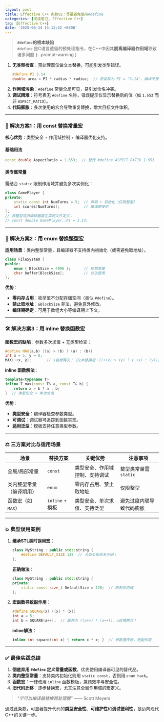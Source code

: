 ```yaml
---
layout: post
title: Effective C++ 条款02：尽量避免使用#define
categories: [阅读笔记, Effective C++]
tag: [Effective C++]
date: '2025-06-14 15:12:32 +0800'
---
```



> **`#define`的根本缺陷**  
`#define` 是C语言遗留的预处理指令，在C++中因其**脱离编译器作用域**导致诸多问题
 {: .prompt-warning }
1. **无类型检查**：预处理器仅做文本替换，可能引发类型错误。  
   ```cpp
   #define PI 3.14
   double area = PI * radius * radius;  // 若误写为 PI = "3.14"，编译不报错，运行时崩溃
   ```
2. **作用域污染**：`#define` 常量全局可见，易引发命名冲突。  
3. **调试困难**：符号表无 `#define` 名称，错误提示仅显示替换后的值（如 `1.653` 而非 `ASPECT_RATIO`）。  
4. **代码膨胀**：多次使用的宏会导致重复替换，增大目标文件体积。  

---

### 🔧 **解决方案1：用 const 替换常量宏**  
**核心优势**：类型安全 + 作用域控制 + 编译器优化支持。  
#### **基础用法**  
```cpp
const double AspectRatio = 1.653;  // 替代 #define ASPECT_RATIO 1.653
```
#### **类专属常量**  
需结合 `static` 限制作用域并避免多次实例化：  
```cpp
class GamePlayer {
private:
    static const int NumTurns = 5;  // 声明 + 初始化（仅限整型）
    int scores[NumTurns];           // 编译期使用
};
// 非整型或旧编译器需在实现文件定义：
// const double GamePlayer::Pi = 3.14;
```

---

### 🎯 **解决方案2：用 enum 替换整型宏**  
**适用场景**：类内整型常量，且编译器不支持类内初始化（或需避免取地址）。  
```cpp
class FileSystem {
public:
    enum { BlockSize = 4096 };      // 枚举常量
    char buffer[BlockSize];         // 合法使用
};
```
**优势**：  
- **零内存占用**：枚举值不分配存储空间（类似 `#define`）。  
- **禁止取地址**：`&BlockSize` 非法，避免意外修改。  
- **编译期确定**：可用于数组大小等编译期上下文。  

---

### 🛠️ **解决方案3：用 inline 替换函数宏**  
**函数宏的缺陷**：参数多次求值 + 无类型检查：  
```cpp
#define MAX(a,b) ((a) > (b) ? (a) : (b))
int x = 5, y = 0;
MAX(++x, y);       // x自增两次！（文本替换后：((++x) > (y) ? (++x) : (y)))
```
**inline 函数解法**：  
```cpp
template<typename T>
inline T max(const T& a, const T& b) { 
    return a > b ? a : b; 
}  // 类型安全 + 单次求值
```

**优势**：  
- **类型安全**：编译器检查参数类型。  
- **可调试**：调试器可追踪到函数实现。  
- **适用泛型**：模板支持任意类型参数。  

---

### ⚖️ **三方案对比与适用场景**  

| **场景**                 | **替换方案**    | **关键优势**                   | **注意事项**             |
| ------------------------ | --------------- | ------------------------------ | ------------------------ |
| 全局/局部常量            | `const`         | 类型安全、作用域控制、支持调试 | 整型类常量需 `static`    |
| 类内整型常量（编译期用） | `enum`          | 零内存占用、禁止取地址         | 仅限整型                 |
| 函数宏（如 `MAX`）       | `inline` + 模板 | 类型安全、单次求值、支持泛型   | 避免过度内联导致代码膨胀 |

---

### 💥 **典型误用案例**  
1. **继承STL类时误用宏**：  
   ```cpp
   class MyString : public std::string {
       #define DEFAULT_SIZE 128  // 污染全局命名空间！
   };
   ```
   **正确做法**：  
   ```cpp
   class MyString : public std::string {
   private:
       static const size_t DefaultSize = 128;  // 限制作用域
   };
   ```

2. **宏函数导致副作用**：  
   ```cpp
   #define SQUARE(x) ((x) * (x))
   int a = 5;
   int b = SQUARE(a++);  // 展开为 ((a++) * (a++))，a自增两次！
   ```
   **inline解法**：  
   ```cpp
   inline int square(int x) { return x * x; }  // 参数值传递，无副作用
   ```

---

### ✅ **最佳实践总结**  
1. **彻底弃用 `#define` 定义常量或函数**，优先使用编译器可见的替代品。  
2. **类内整型常量**：支持类内初始化则用 `static const`，否则用 `enum hack`。  
3. **函数宏**：一律改用 `inline` 函数模板，兼顾效率与安全性。  
4. **旧代码迁移**：逐步替换宏，尤其注意全局作用域的宏定义。  

> *“宁可以编译器替换预处理器”* —— Scott Meyers  

通过此条款，可显著提升代码的**类型安全性**、**可维护性**和**调试便利性**，是迈向现代C++的关键一步。
